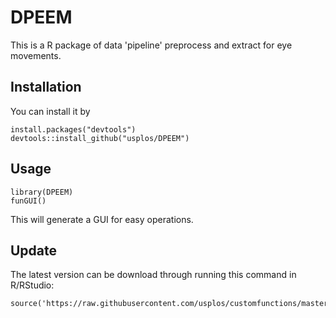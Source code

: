# DPEEM
This is a R package of data 'pipeline' preprocess and extract for eye movements. 
## Installation
You can install it by 
```
install.packages("devtools")
devtools::install_github("usplos/DPEEM")
```

## Usage
```
library(DPEEM)
funGUI()
```

This will generate a GUI for easy operations.

## Update
The latest version can be download through running this command in R/RStudio:

```
source('https://raw.githubusercontent.com/usplos/customfunctions/master/DPEEMfunAll.R')
```

